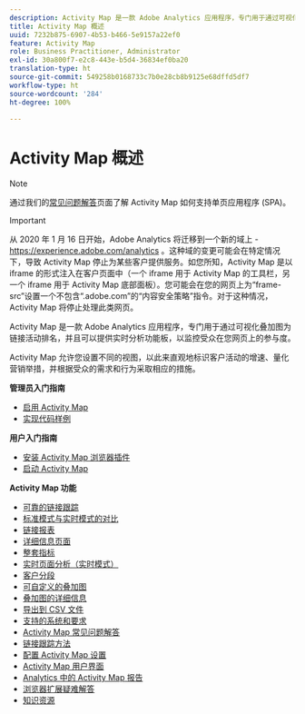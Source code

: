 ```yaml
---
description: Activity Map 是一款 Adobe Analytics 应用程序，专门用于通过可视化叠加图为链接活动排名，并且可以提供实时分析功能板，以监控受众在您网页上的参与度。
title: Activity Map 概述
uuid: 7232b875-6907-4b53-b466-5e9157a22ef0
feature: Activity Map
role: Business Practitioner, Administrator
exl-id: 30a800f7-e2c8-443e-b5d4-36834ef0ba20
translation-type: ht
source-git-commit: 549258b0168733c7b0e28cb8b9125e68dffd5df7
workflow-type: ht
source-wordcount: '284'
ht-degree: 100%

---
```


# Activity Map 概述

>[!NOTE]
>通过我们的[常见问题解答](/help/analyze/activity-map/activitymap-faq.md)页面了解 Activity Map 如何支持单页应用程序 (SPA)。

>[!IMPORTANT]
>从 2020 年 1 月 16 日开始，Adobe Analytics 将迁移到一个新的域上 - https://experience.adobe.com/analytics 。这种域的变更可能会在特定情况下，导致 Activity Map 停止为某些客户提供服务。如您所知，Activity Map 是以 iframe 的形式注入在客户页面中（一个 iframe 用于 Activity Map 的工具栏，另一个 iframe 用于 Activity Map 底部面板）。您可能会在您的网页上为“frame-src”设置一个不包含“.adobe.com”的“内容安全策略”指令。对于这种情况，Activity Map 将停止处理此类网页。

Activity Map 是一款 Adobe Analytics 应用程序，专门用于通过可视化叠加图为链接活动排名，并且可以提供实时分析功能板，以监控受众在您网页上的参与度。

Activity Map 允许您设置不同的视图，以此来直观地标识客户活动的增速、量化营销举措，并根据受众的需求和行为采取相应的措施。

**管理员入门指南**

* [启用 Activity Map](activitymap-getting-started/activitymap-getting-started-admins/activitymap-enable.md)
* [实现代码样例](activitymap-getting-started/activitymap-getting-started-admins/activitymap-sample-implementation-code.md)

**用户入门指南**

* [安装 Activity Map 浏览器插件](activitymap-getting-started/activitymap-getting-started-users/activitymap-install.md)
* [启动 Activity Map](activitymap-getting-started/activitymap-getting-started-users/activitymap-launch.md)

**Activity Map 功能**

* [可靠的链接跟踪](lnk-tracking-overview.md)
* [标准模式与实时模式的对比](activitymap-standard-live.md)
* [链接报表](activitymap-links-report.md)
* [详细信息页面](activitymap-page-flow.md)
* [整套指标](activitymap-complete-metrics.md)
* [实时页面分析（实时模式）](activitymap-realtime.md)
* [客户分段](activitymap-multiple-segments.md)
* [可自定义的叠加图](activitymap-gainerslosers.md)
* [叠加图的详细信息](activitymap-overlay-details.md)
* [导出到 CSV 文件](activitymap-csv.md)
* [支持的系统和要求](activitymap-sysreqs.md)
* [Activity Map 常见问题解答](activitymap-faq.md)
* [链接跟踪方法](activitymap-link-tracking/activitymap-link-tracking-methodology.md)
* [配置 Activity Map 设置](activitymap-overlay-settings.md)
* [Activity Map 用户界面](activitymap-user-interface.md)
* [Analytics 中的 Activity Map 报告](activitymap-reporting-analytics.md)
* [浏览器扩展疑难解答](troubleshooting-browser-extensions.md)
* [知识资源](activitymap-info-resources.md)
